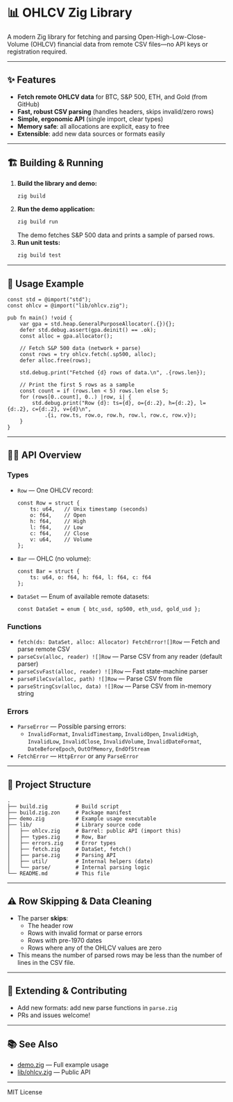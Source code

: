 # 📊 OHLCV Zig Library

A modern Zig library for fetching and parsing Open-High-Low-Close-Volume (OHLCV) financial data from remote CSV files—no API keys or registration required.

---

## ✨ Features

- **Fetch remote OHLCV data** for BTC, S&P 500, ETH, and Gold (from GitHub)
- **Fast, robust CSV parsing** (handles headers, skips invalid/zero rows)
- **Simple, ergonomic API** (single import, clear types)
- **Memory safe**: all allocations are explicit, easy to free
- **Extensible**: add new data sources or formats easily

---

## 🏗️ Building & Running

1. **Build the library and demo:**
   ```sh
   zig build
   ```
2. **Run the demo application:**
   ```sh
   zig build run
   ```
   The demo fetches S&P 500 data and prints a sample of parsed rows.
3. **Run unit tests:**
   ```sh
   zig build test
   ```

---

## 🚀 Usage Example

```zig
const std = @import("std");
const ohlcv = @import("lib/ohlcv.zig");

pub fn main() !void {
    var gpa = std.heap.GeneralPurposeAllocator(.{}){};
    defer std.debug.assert(gpa.deinit() == .ok);
    const alloc = gpa.allocator();

    // Fetch S&P 500 data (network + parse)
    const rows = try ohlcv.fetch(.sp500, alloc);
    defer alloc.free(rows);

    std.debug.print("Fetched {d} rows of data.\n", .{rows.len});

    // Print the first 5 rows as a sample
    const count = if (rows.len < 5) rows.len else 5;
    for (rows[0..count], 0..) |row, i| {
        std.debug.print("Row {d}: ts={d}, o={d:.2}, h={d:.2}, l={d:.2}, c={d:.2}, v={d}\n",
            .{i, row.ts, row.o, row.h, row.l, row.c, row.v});
    }
}
```

---

## 🧑‍💻 API Overview

### Types

- `Row` — One OHLCV record:
  ```zig
  const Row = struct {
      ts: u64,   // Unix timestamp (seconds)
      o: f64,    // Open
      h: f64,    // High
      l: f64,    // Low
      c: f64,    // Close
      v: u64,    // Volume
  };
  ```
- `Bar` — OHLC (no volume):
  ```zig
  const Bar = struct {
      ts: u64, o: f64, h: f64, l: f64, c: f64
  };
  ```
- `DataSet` — Enum of available remote datasets:
  ```zig
  const DataSet = enum { btc_usd, sp500, eth_usd, gold_usd };
  ```

### Functions

- `fetch(ds: DataSet, alloc: Allocator) FetchError![]Row` — Fetch and parse remote CSV
- `parseCsv(alloc, reader) ![]Row` — Parse CSV from any reader (default parser)
- `parseCsvFast(alloc, reader) ![]Row` — Fast state-machine parser
- `parseFileCsv(alloc, path) ![]Row` — Parse CSV from file
- `parseStringCsv(alloc, data) ![]Row` — Parse CSV from in-memory string

### Errors

- `ParseError` — Possible parsing errors:
  - `InvalidFormat`, `InvalidTimestamp`, `InvalidOpen`, `InvalidHigh`, `InvalidLow`, `InvalidClose`, `InvalidVolume`, `InvalidDateFormat`, `DateBeforeEpoch`, `OutOfMemory`, `EndOfStream`
- `FetchError` — `HttpError` or any `ParseError`

---

## 📁 Project Structure

```
.
├── build.zig         # Build script
├── build.zig.zon     # Package manifest
├── demo.zig          # Example usage executable
├── lib/              # Library source code
│   ├── ohlcv.zig     # Barrel: public API (import this)
│   ├── types.zig     # Row, Bar
│   ├── errors.zig    # Error types
│   ├── fetch.zig     # DataSet, fetch()
│   ├── parse.zig     # Parsing API
│   ├── util/         # Internal helpers (date)
│   └── parse/        # Internal parsing logic
└── README.md         # This file
```

---

## ⚠️ Row Skipping & Data Cleaning

- The parser **skips**:
  - The header row
  - Rows with invalid format or parse errors
  - Rows with pre-1970 dates
  - Rows where any of the OHLCV values are zero
- This means the number of parsed rows may be less than the number of lines in the CSV file.

---

## 🧩 Extending & Contributing

- Add new formats: add new parse functions in `parse.zig`
- PRs and issues welcome!

---

## 📚 See Also

- [demo.zig](demo.zig) — Full example usage
- [lib/ohlcv.zig](lib/ohlcv.zig) — Public API

---

MIT License 